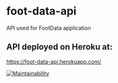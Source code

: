 # foot-data-api
API used for FootData application

## API deployed on Heroku at:
https://foot-data-api.herokuapp.com/

[![Maintainability](https://api.codeclimate.com/v1/badges/a99a88d28ad37a79dbf6/maintainability)](https://codeclimate.com/github/codeclimate/codeclimate/maintainability)
